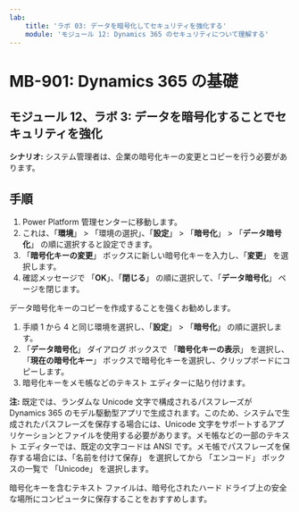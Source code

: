 ```yaml
---
lab:
    title: 'ラボ 03: データを暗号化してセキュリティを強化する'
    module: 'モジュール 12: Dynamics 365 のセキュリティについて理解する'
---
```


# MB-901: Dynamics 365 の基礎
## モジュール 12、ラボ 3: データを暗号化することでセキュリティを強化

**シナリオ:** システム管理者は、企業の暗号化キーの変更とコピーを行う必要があります。

## 手順

1. Power Platform 管理センターに移動します。  
1. これは、「**環境**」  > 「環境の選択」、「**設定**」  > 「**暗号化**」  > 「**データ暗号化**」 の順に選択すると設定できます。
1. 「**暗号化キーの変更**」 ボックスに新しい暗号化キーを入力し、「**変更**」 を選択します。
1. 確認メッセージで 「**OK**」、「**閉じる**」 の順に選択して、「**データ暗号化**」 ページを閉じます。

データ暗号化キーのコピーを作成することを強くお勧めします。

1. 手順 1 から 4 と同じ環境を選択し、「**設定**」  > 「**暗号化**」 の順に選択します。
1. 「**データ暗号化**」 ダイアログ ボックスで 「**暗号化キーの表示**」 を選択し、「**現在の暗号化キー**」 ボックスで暗号化キーを選択し、クリップボードにコピーします。
1. 暗号化キーをメモ帳などのテキスト エディターに貼り付けます。

**注:** 既定では、ランダムな Unicode 文字で構成されるパスフレーズが Dynamics 365 のモデル駆動型アプリで生成されます。このため、システムで生成されたパスフレーズを保存する場合には、Unicode 文字をサポートするアプリケーションとファイルを使用する必要があります。メモ帳などの一部のテキスト エディターでは、既定の文字コードは ANSI です。メモ帳でパスフレーズを保存する場合には、「名前を付けて保存」 を選択してから 「エンコード」 ボックスの一覧で 「Unicode」 を選択します。

暗号化キーを含むテキスト ファイルは、暗号化されたハード ドライブ上の安全な場所にコンピュータに保存することをおすすめします。
